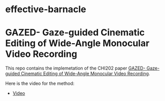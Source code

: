 # effective-barnacle

GAZED- Gaze-guided Cinematic Editing of Wide-Angle Monocular Video Recording
==

This repo contains the implemetation of the CHI202 paper [GAZED- Gaze-guided Cinematic Editing of Wide-Angle Monocular Video Recording](https://arxiv.org/abs/2010.11886).

Here is the video for the method:
* [Video](https://youtu.be/b17-aJLDhg8)


